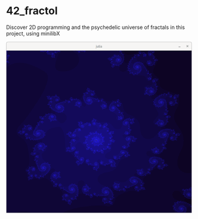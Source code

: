 # 42_fractol
Discover 2D programming and the psychedelic universe of fractals in this project, using minilibX

![Fract-ol mono-colored Mandelbrot by ohladkov](https://github.com/lh-lena/42_fractol/blob/main/image/julia-mono-color-blue-part.png)


